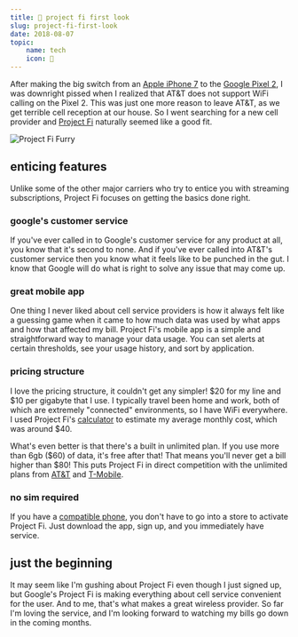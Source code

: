 ```yaml
---
title: 📱 project fi first look
slug: project-fi-first-look
date: 2018-08-07
topic:
    name: tech
    icon: 🔌
---
```


After making the big switch from an [Apple iPhone 7][1] to the [Google Pixel 2][2], I was downright pissed when I realized that AT&T does not support WiFi calling on the Pixel 2. This was just one more reason to leave AT&T, as we get terrible cell reception at our house. So I went searching for a new cell provider and [Project Fi][3] naturally seemed like a good fit.

![Project Fi Furry][4]

## enticing features

Unlike some of the other major carriers who try to entice you with streaming subscriptions, Project Fi focuses on getting the basics done right.

### google's customer service

If you've ever called in to Google's customer service for any product at all, you know that it's second to none. And if you've ever called into AT&T's customer service then you know what it feels like to be punched in the gut. I know that Google will do what is right to solve any issue that may come up.

### great mobile app

One thing I never liked about cell service providers is how it always felt like a guessing game when it came to how much data was used by what apps and how that affected my bill. Project Fi's mobile app is a simple and straightforward way to manage your data usage. You can set alerts at certain thresholds, see your usage history, and sort by application.

### pricing structure

I love the pricing structure, it couldn't get any simpler! $20 for my line and $10 per gigabyte that I use. I typically travel been home and work, both of which are extremely "connected" environments, so I have WiFi everywhere. I used Project Fi's [calculator][5] to estimate my average monthly cost, which was around \$40.

What's even better is that there's a built in unlimited plan. If you use more than 6gb ($60) of data, it's free after that! That means you'll never get a bill higher than $80! This puts Project Fi in direct competition with the unlimited plans from [AT&T][6] and [T-Mobile][7].

### no sim required

If you have a [compatible phone][8], you don't have to go into a store to activate Project Fi. Just download the app, sign up, and you immediately have service.

## just the beginning

It may seem like I'm gushing about Project Fi even though I just signed up, but Google's Project Fi is making everything about cell service convenient for the user. And to me, that's what makes a great wireless provider. So far I'm loving the service, and I'm looking forward to watching my bills go down in the coming months.

[1]: https://www.apple.com/shop/buy-iphone/iphone-7
[2]: https://store.google.com/us/product/pixel_2
[3]: https://fi.google.com/about/
[4]: https://res.cloudinary.com/bradgarropy/image/upload/q_auto,f_auto/bradgarropy/project-fi-furry.jpg
[5]: https://fi.google.com/about/plan/#calculator
[6]: https://www.att.com/plans/unlimited-data-plans.html/#dmgUnlimited--packages
[7]: https://www.t-mobile.com/cell-phone-plans/#plans
[8]: https://fi.google.com/about/phones/#compare
